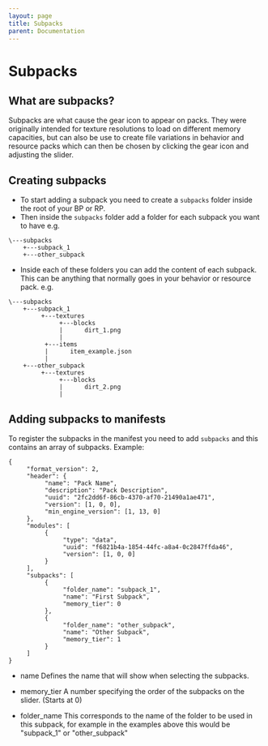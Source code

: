 ```yaml
---
layout: page
title: Subpacks
parent: Documentation
---
```


# Subpacks

## What are subpacks?

Subpacks are what cause the gear icon to appear on packs.
They were originally intended for texture resolutions to 
load on different memory capacities, but can also be use 
to create file variations in behavior and resource packs 
which can then be chosen by clicking the gear icon and 
adjusting the slider.

## Creating subpacks

- To start adding a subpack you need to create a `subpacks` folder inside 
the root of your BP or RP.
- Then inside the `subpacks` folder add a folder for each subpack 
you want to have
e.g.
```
\---subpacks
    +---subpack_1
    +---other_subpack
```
- Inside each of these folders you can add the content of each subpack.
This can be anything that normally goes in your behavior or resource pack.
e.g.
```
\---subpacks
    +---subpack_1
         +---textures
              +---blocks
              |      dirt_1.png
              |
          +---items
          |      item_example.json
          |
    +---other_subpack
         +---textures
              +---blocks
              |      dirt_2.png
              |
```

## Adding subpacks to manifests

To register the subpacks in the manifest 
you need to add `subpacks` and this contains 
an array of subpacks.
Example:
```jsonc
{
     "format_version": 2,
     "header": {
          "name": "Pack Name",
          "description": "Pack Description",
          "uuid": "2fc2dd6f-86cb-4370-af70-21490a1ae471",
          "version": [1, 0, 0],
          "min_engine_version": [1, 13, 0]
     },
     "modules": [
          {
               "type": "data",
               "uuid": "f6821b4a-1854-44fc-a8a4-0c2847ffda46",
               "version": [1, 0, 0]
          }
     ],
     "subpacks": [
          {
               "folder_name": "subpack_1",
               "name": "First Subpack",
               "memory_tier": 0
          },
          {
               "folder_name": "other_subpack",
               "name": "Other Subpack",
               "memory_tier": 1
          }
     ]
}
```
- name
Defines the name that will show when selecting the subpacks.

- memory_tier
A number specifying the order of the subpacks on the slider. (Starts at 0)

- folder_name
This corresponds to the name of the folder to be used in this subpack, for 
example in the examples above this would be "subpack_1" or "other_subpack"
